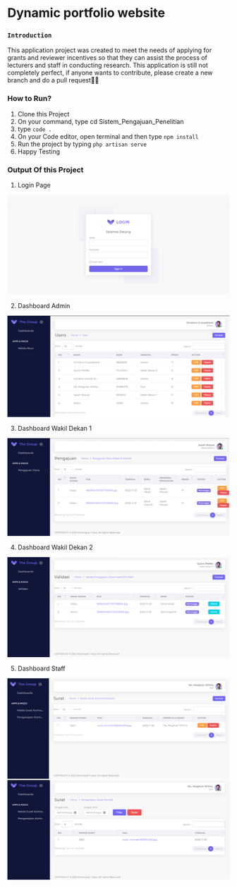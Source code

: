 # Dynamic portfolio website

### `Introduction`

This application project was created to meet the needs of applying for grants and reviewer incentives so that they can assist the process of lecturers and staff in conducting research. This application is still not completely perfect, if anyone wants to contribute, please create a new branch and do a pull request🙌😁

### How to Run?

1. Clone this Project
2. On your command, type cd Sistem_Pengajuan_Penelitian
3. type `code .`
4. On your Code editor, open terminal and then type `npm install`
5. Run the project by typing `php artisan serve`
6. Happy Testing

### Output Of this Project

1. Login Page

![Login](resources/image/login.png)

2. Dashboard Admin

![Dashboard Admin](resources/image/dashboard-admin.png)

3. Dashboard Wakil Dekan 1

![WD1](resources/image/dashboard-wd1.png)

4. Dashboard Wakil Dekan 2

![WD2](resources/image/dashboard-wd2.png)

5. Dashboard Staff

![Staff](resources/image/dashboard-staff.png)
![Staff](resources/image/filter.png)
